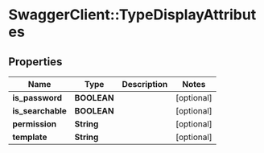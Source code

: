 # SwaggerClient::TypeDisplayAttributes

## Properties
Name | Type | Description | Notes
------------ | ------------- | ------------- | -------------
**is_password** | **BOOLEAN** |  | [optional] 
**is_searchable** | **BOOLEAN** |  | [optional] 
**permission** | **String** |  | [optional] 
**template** | **String** |  | [optional] 


